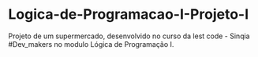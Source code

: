 # Logica-de-Programacao-I-Projeto-I
Projeto de um supermercado, desenvolvido no curso da lest code - Sinqia #Dev_makers no modulo Lógica de Programação I.
